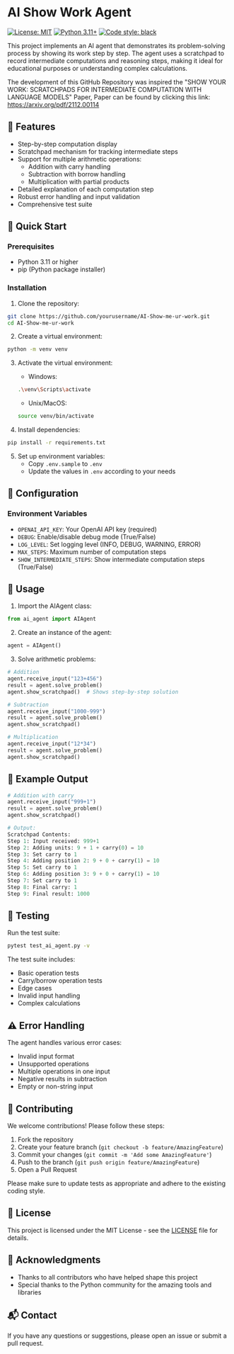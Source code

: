 # AI Show Work Agent

[![License: MIT](https://img.shields.io/badge/License-MIT-yellow.svg)](https://opensource.org/licenses/MIT)
[![Python 3.11+](https://img.shields.io/badge/python-3.11+-blue.svg)](https://www.python.org/downloads/)
[![Code style: black](https://img.shields.io/badge/code%20style-black-000000.svg)](https://github.com/psf/black)

This project implements an AI agent that demonstrates its problem-solving process by showing its work step by step. The agent uses a scratchpad to record intermediate computations and reasoning steps, making it ideal for educational purposes or understanding complex calculations.

The development of this GitHub Repository was inspired the "SHOW YOUR WORK: SCRATCHPADS FOR INTERMEDIATE COMPUTATION WITH LANGUAGE MODELS" Paper, Paper can be found by clicking this link: https://arxiv.org/pdf/2112.00114

## 🌟 Features

- Step-by-step computation display
- Scratchpad mechanism for tracking intermediate steps
- Support for multiple arithmetic operations:
  - Addition with carry handling
  - Subtraction with borrow handling
  - Multiplication with partial products
- Detailed explanation of each computation step
- Robust error handling and input validation
- Comprehensive test suite

## 🚀 Quick Start

### Prerequisites

- Python 3.11 or higher
- pip (Python package installer)

### Installation

1. Clone the repository:
```bash
git clone https://github.com/yourusername/AI-Show-me-ur-work.git
cd AI-Show-me-ur-work
```

2. Create a virtual environment:
```bash
python -m venv venv
```

3. Activate the virtual environment:
   - Windows:
   ```bash
   .\venv\Scripts\activate
   ```
   - Unix/MacOS:
   ```bash
   source venv/bin/activate
   ```

4. Install dependencies:
```bash
pip install -r requirements.txt
```

5. Set up environment variables:
   - Copy `.env.sample` to `.env`
   - Update the values in `.env` according to your needs

## 🔧 Configuration

### Environment Variables

- `OPENAI_API_KEY`: Your OpenAI API key (required)
- `DEBUG`: Enable/disable debug mode (True/False)
- `LOG_LEVEL`: Set logging level (INFO, DEBUG, WARNING, ERROR)
- `MAX_STEPS`: Maximum number of computation steps
- `SHOW_INTERMEDIATE_STEPS`: Show intermediate computation steps (True/False)

## 📖 Usage

1. Import the AIAgent class:
```python
from ai_agent import AIAgent
```

2. Create an instance of the agent:
```python
agent = AIAgent()
```

3. Solve arithmetic problems:
```python
# Addition
agent.receive_input("123+456")
result = agent.solve_problem()
agent.show_scratchpad()  # Shows step-by-step solution

# Subtraction
agent.receive_input("1000-999")
result = agent.solve_problem()
agent.show_scratchpad()

# Multiplication
agent.receive_input("12*34")
result = agent.solve_problem()
agent.show_scratchpad()
```

## 📝 Example Output

```python
# Addition with carry
agent.receive_input("999+1")
result = agent.solve_problem()
agent.show_scratchpad()

# Output:
Scratchpad Contents:
Step 1: Input received: 999+1
Step 2: Adding units: 9 + 1 + carry(0) = 10
Step 3: Set carry to 1
Step 4: Adding position 2: 9 + 0 + carry(1) = 10
Step 5: Set carry to 1
Step 6: Adding position 3: 9 + 0 + carry(1) = 10
Step 7: Set carry to 1
Step 8: Final carry: 1
Step 9: Final result: 1000
```

## 🧪 Testing

Run the test suite:
```bash
pytest test_ai_agent.py -v
```

The test suite includes:
- Basic operation tests
- Carry/borrow operation tests
- Edge cases
- Invalid input handling
- Complex calculations

## ⚠️ Error Handling

The agent handles various error cases:
- Invalid input format
- Unsupported operations
- Multiple operations in one input
- Negative results in subtraction
- Empty or non-string input

## 🤝 Contributing

We welcome contributions! Please follow these steps:

1. Fork the repository
2. Create your feature branch (`git checkout -b feature/AmazingFeature`)
3. Commit your changes (`git commit -m 'Add some AmazingFeature'`)
4. Push to the branch (`git push origin feature/AmazingFeature`)
5. Open a Pull Request

Please make sure to update tests as appropriate and adhere to the existing coding style.

## 📄 License

This project is licensed under the MIT License - see the [LICENSE](LICENSE) file for details.

## 🙏 Acknowledgments

- Thanks to all contributors who have helped shape this project
- Special thanks to the Python community for the amazing tools and libraries

## 📬 Contact

If you have any questions or suggestions, please open an issue or submit a pull request.
